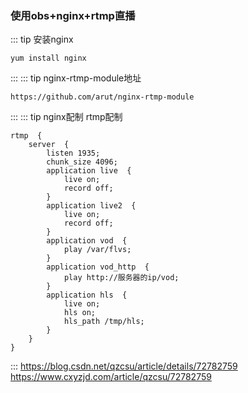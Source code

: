 <!--
 * @Author: 程英明
 * @Date: 2022-03-24 16:36:12
 * @LastEditTime: 2022-03-24 16:57:12
 * @LastEditors: 程英明
 * @Description: 
 * @FilePath: \doc-man\docs\software\obs\case1.md
 * QQ:504875043@qq.com
-->
### 使用obs+nginx+rtmp直播
::: tip 安装nginx
```shell
yum install nginx
```
:::
::: tip nginx-rtmp-module地址
```shell
https://github.com/arut/nginx-rtmp-module
```
:::
::: tip nginx配制
rtmp配制
```
rtmp  {
    server  {
        listen 1935;
        chunk_size 4096;
        application live  {
            live on;
            record off;
        }
        application live2  {
            live on;
            record off;
        }
        application vod  {
            play /var/flvs;
        }
        application vod_http  {
            play http://服务器的ip/vod;
        }
        application hls  {
            live on;
            hls on;
            hls_path /tmp/hls;
        }
    }
}
```
:::
https://blog.csdn.net/qzcsu/article/details/72782759
https://www.cxyzjd.com/article/qzcsu/72782759